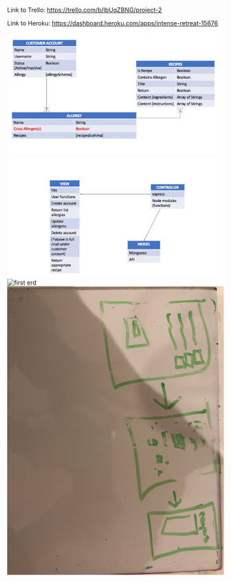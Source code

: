 
Link to Trello: https://trello.com/b/lbUqZBNG/project-2

Link to Heroku: https://dashboard.heroku.com/apps/intense-retreat-15676


<img src="final_erd.jpg" alt="final erd">
<img src="more_brainstorming.jpg" alt="more brainstorming">
<img src="original_erd_and_brainstorm" alt="first erd">
<img src="wireframe_proj_2.jpg" alt="wireframe">

